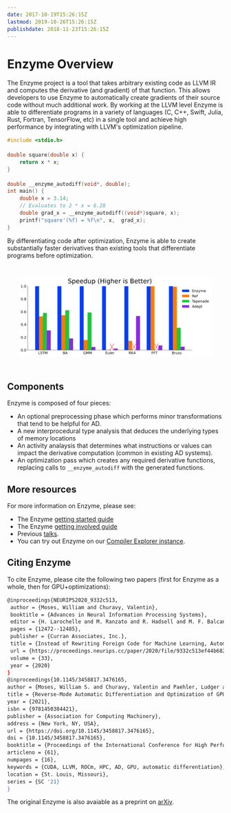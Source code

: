 ```yaml
---
date: 2017-10-19T15:26:15Z
lastmod: 2019-10-26T15:26:15Z
publishdate: 2018-11-23T15:26:15Z
---
```


# Enzyme Overview

The Enzyme project is a tool that takes arbitrary existing code as LLVM IR and computes the derivative (and gradient) of that function. This allows developers to use Enzyme to automatically create gradients of their source code without much additional work. By working at the LLVM level Enzyme is able to differentiate programs in a variety of languages (C, C++, Swift, Julia, Rust, Fortran, TensorFlow, etc) in a single tool and achieve high performance by integrating with LLVM's optimization pipeline.

```c
#include <stdio.h>

double square(double x) {
    return x * x;
}

double __enzyme_autodiff(void*, double);
int main() {
    double x = 3.14;
    // Evaluates to 2 * x = 6.28
    double grad_x = __enzyme_autodiff((void*)square, x);
    printf("square'(%f) = %f\n", x,  grad_x);
}
```

By differentiating code after optimization, Enzyme is able to create substantially faster derivatives than existing tools that differentiate programs before optimization.

<div style="padding:2em">
    <img src="/all_top.png" width="500" align=center>
</div>

## Components

Enzyme is composed of four pieces:

* An optional preprocessing phase which performs minor transformations that tend to be helpful for AD.
* A new interprocedural type analysis that deduces the underlying types of memory locations
* An activity analaysis that determines what instructions or values can impact the derivative computation (common in existing AD systems).
* An optimization pass which creates any required derivative functions, replacing calls to `__enzyme_autodiff` with the generated functions.

## More resources

For more information on Enzyme, please see:

* The Enzyme [getting started guide](/getting_started/)
* The Enzyme [getting involved guide](/getting_involved/)
* Previous [talks](/talks/).
* You can try out Enzyme on our [Compiler Explorer instance](/explorer).

## Citing Enzyme

To cite Enzyme, please cite the following two papers (first for Enzyme as a whole, then for GPU+optimizations):

```bash
@inproceedings{NEURIPS2020_9332c513,
 author = {Moses, William and Churavy, Valentin},
 booktitle = {Advances in Neural Information Processing Systems},
 editor = {H. Larochelle and M. Ranzato and R. Hadsell and M. F. Balcan and H. Lin},
 pages = {12472--12485},
 publisher = {Curran Associates, Inc.},
 title = {Instead of Rewriting Foreign Code for Machine Learning, Automatically Synthesize Fast Gradients},
 url = {https://proceedings.neurips.cc/paper/2020/file/9332c513ef44b682e9347822c2e457ac-Paper.pdf},
 volume = {33},
 year = {2020}
}
@inproceedings{10.1145/3458817.3476165,
author = {Moses, William S. and Churavy, Valentin and Paehler, Ludger and H\"{u}ckelheim, Jan and Narayanan, Sri Hari Krishna and Schanen, Michel and Doerfert, Johannes},
title = {Reverse-Mode Automatic Differentiation and Optimization of GPU Kernels via Enzyme},
year = {2021},
isbn = {9781450384421},
publisher = {Association for Computing Machinery},
address = {New York, NY, USA},
url = {https://doi.org/10.1145/3458817.3476165},
doi = {10.1145/3458817.3476165},
booktitle = {Proceedings of the International Conference for High Performance Computing, Networking, Storage and Analysis},
articleno = {61},
numpages = {16},
keywords = {CUDA, LLVM, ROCm, HPC, AD, GPU, automatic differentiation},
location = {St. Louis, Missouri},
series = {SC '21}
}

```

The original Enzyme is also avaiable as a preprint on [arXiv](https://arxiv.org/pdf/2010.01709.pdf).

